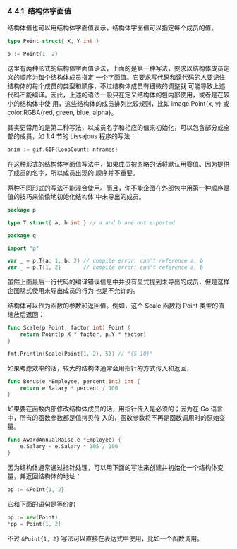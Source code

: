 ### 4.4.1. 结构体字面值

结构体值也可以用结构体字面值表示，结构体字面值可以指定每个成员的值。

```go
type Point struct{ X, Y int }

p := Point{1, 2}
```

这里有两种形式的结构体字面值语法，上面的是第一种写法，要求以结构体成员定义的顺序为每个结构体成员指定
一个字面值。它要求写代码和读代码的人要记住结构体的每个成员的类型和顺序，不过结构体成员有细微的调整就
可能导致上述代码不能编译。因此，上述的语法一般只在定义结构体的包内部使用，或者是在较小的结构体中使
用，这些结构体的成员排列比较规则，比如 image.Point{x, y} 或 color.RGBA{red, green, blue, alpha}。

其实更常用的是第二种写法，以成员名字和相应的值来初始化，可以包含部分或全部的成员，如 1.4 节的 
Lissajous 程序的写法：

```go
anim := gif.GIF{LoopCount: nframes}
```

在这种形式的结构体字面值写法中，如果成员被忽略的话将默认用零值。因为提供了成员的名字，所以成员出现的
顺序并不重要。

两种不同形式的写法不能混合使用。而且，你不能企图在外部包中用第一种顺序赋值的技巧来偷偷地初始化结构体
中未导出的成员。

```go
package p

type T struct{ a, b int } // a and b are not exported
```

```go
package q

import "p"

var _ = p.T{a: 1, b: 2} // compile error: can't reference a, b
var _ = p.T{1, 2}       // compile error: can't reference a, b
```

虽然上面最后一行代码的编译错误信息中并没有显式提到未导出的成员，但是这样企图隐式使用未导出成员的行为
也是不允许的。

结构体可以作为函数的参数和返回值。例如，这个 Scale 函数将 Point 类型的值缩放后返回：

```go
func Scale(p Point, factor int) Point {
	return Point{p.X * factor, p.Y * factor}
}

fmt.Println(Scale(Point{1, 2}, 5)) // "{5 10}"
```

如果考虑效率的话，较大的结构体通常会用指针的方式传入和返回，

```go
func Bonus(e *Employee, percent int) int {
	return e.Salary * percent / 100
}
```

如果要在函数内部修改结构体成员的话，用指针传入是必须的；因为在 Go 语言中，所有的函数参数都是值拷贝传
入的，函数参数将不再是函数调用时的原始变量。

```go
func AwardAnnualRaise(e *Employee) {
	e.Salary = e.Salary * 105 / 100
}
```

因为结构体通常通过指针处理，可以用下面的写法来创建并初始化一个结构体变量，并返回结构体的地址：

```go
pp := &Point{1, 2}
```

它和下面的语句是等价的

```go
pp := new(Point)
*pp = Point{1, 2}
```

不过 `&Point{1, 2}` 写法可以直接在表达式中使用，比如一个函数调用。
